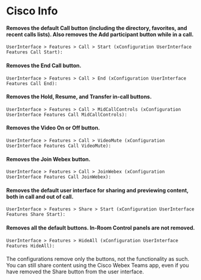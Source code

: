 # Cisco Info


#### Removes the default Call button (including the directory, favorites, and recent calls lists). Also removes the Add participant button while in a call.
~~~
UserInterface > Features > Call > Start (xConfiguration UserInterface Features Call Start): 
~~~
#### Removes the End Call button.
~~~
UserInterface > Features > Call > End (xConfiguration UserInterface Features Call End): 
~~~
#### Removes the Hold, Resume, and Transfer in-call buttons.
~~~
UserInterface > Features > Call > MidCallControls (xConfiguration UserInterface Features Call MidCallControls): 
~~~
#### Removes the Video On or Off button.
~~~
UserInterface > Features > Call > VideoMute (xConfiguration UserInterface Features Call VideoMute): 
~~~
#### Removes the Join Webex button.
~~~
UserInterface > Features > Call > JoinWebex (xConfiguration UserInterface Features Call JoinWebex): 
~~~
#### Removes the default user interface for sharing and previewing content, both in call and out of call. 
~~~
UserInterface > Features > Share > Start (xConfiguration UserInterface Features Share Start): 
~~~
#### Removes all the default buttons. In-Room Control panels are not removed.
~~~
UserInterface > Features > HideAll (xConfiguration UserInterface Features HideAll): 
~~~
####
The configurations remove only the buttons, not the functionality as such. You can still share content using the Cisco Webex Teams app, even if you have removed the Share button from the user interface.

